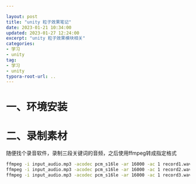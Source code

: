```yaml
---

layout: post
title: "unity 粒子效果笔记"
date: 2023-01-21 10:34:00
updated: 2023-01-27 12:24:00
excerpt: "unity 粒子效果模块相关"
categories: 
- 学习
- unity
tag: 
- 学习
- unity
typora-root-url: ..
---
```






# 一、环境安装



# 二、录制素材

随便找个录音软件，录制三段关键词的音频，之后使用ffmpeg转成指定格式

```bash
ffmpeg -i input_audio.mp3 -acodec pcm_s16le -ar 16000 -ac 1 record1.wav
ffmpeg -i input_audio.mp3 -acodec pcm_s16le -ar 16000 -ac 1 record2.wav
ffmpeg -i input_audio.mp3 -acodec pcm_s16le -ar 16000 -ac 1 record3.wav
```

